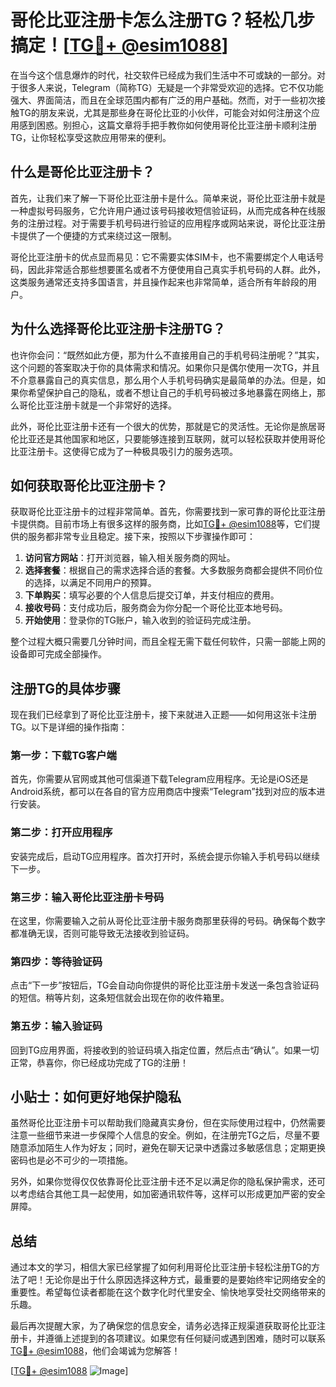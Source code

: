# 哥伦比亚注册卡怎么注册TG？轻松几步搞定！[[TG💪+ @esim1088](https://t.me/s/esim1088)]

在当今这个信息爆炸的时代，社交软件已经成为我们生活中不可或缺的一部分。对于很多人来说，Telegram（简称TG）无疑是一个非常受欢迎的选择。它不仅功能强大、界面简洁，而且在全球范围内都有广泛的用户基础。然而，对于一些初次接触TG的朋友来说，尤其是那些身在哥伦比亚的小伙伴，可能会对如何注册这个应用感到困惑。别担心，这篇文章将手把手教你如何使用哥伦比亚注册卡顺利注册TG，让你轻松享受这款应用带来的便利。

## 什么是哥伦比亚注册卡？

首先，让我们来了解一下哥伦比亚注册卡是什么。简单来说，哥伦比亚注册卡就是一种虚拟号码服务，它允许用户通过该号码接收短信验证码，从而完成各种在线服务的注册过程。对于需要手机号码进行验证的应用程序或网站来说，哥伦比亚注册卡提供了一个便捷的方式来绕过这一限制。

哥伦比亚注册卡的优点显而易见：它不需要实体SIM卡，也不需要绑定个人电话号码，因此非常适合那些想要匿名或者不方便使用自己真实手机号码的人群。此外，这类服务通常还支持多国语言，并且操作起来也非常简单，适合所有年龄段的用户。

## 为什么选择哥伦比亚注册卡注册TG？

也许你会问：“既然如此方便，那为什么不直接用自己的手机号码注册呢？”其实，这个问题的答案取决于你的具体需求和情况。如果你只是偶尔使用一次TG，并且不介意暴露自己的真实信息，那么用个人手机号码确实是最简单的办法。但是，如果你希望保护自己的隐私，或者不想让自己的手机号码被过多地暴露在网络上，那么哥伦比亚注册卡就是一个非常好的选择。

此外，哥伦比亚注册卡还有一个很大的优势，那就是它的灵活性。无论你是旅居哥伦比亚还是其他国家和地区，只要能够连接到互联网，就可以轻松获取并使用哥伦比亚注册卡。这使得它成为了一种极具吸引力的服务选项。

## 如何获取哥伦比亚注册卡？

获取哥伦比亚注册卡的过程非常简单。首先，你需要找到一家可靠的哥伦比亚注册卡提供商。目前市场上有很多这样的服务商，比如[TG💪+ @esim1088](https://t.me/s/esim1088)等，它们提供的服务都非常专业且稳定。接下来，按照以下步骤操作即可：

1. **访问官方网站**：打开浏览器，输入相关服务商的网址。
2. **选择套餐**：根据自己的需求选择合适的套餐。大多数服务商都会提供不同价位的选择，以满足不同用户的预算。
3. **下单购买**：填写必要的个人信息后提交订单，并支付相应的费用。
4. **接收号码**：支付成功后，服务商会为你分配一个哥伦比亚本地号码。
5. **开始使用**：登录你的TG账户，输入收到的验证码完成注册。

整个过程大概只需要几分钟时间，而且全程无需下载任何软件，只需一部能上网的设备即可完成全部操作。

## 注册TG的具体步骤

现在我们已经拿到了哥伦比亚注册卡，接下来就进入正题——如何用这张卡注册TG。以下是详细的操作指南：

### 第一步：下载TG客户端
首先，你需要从官网或其他可信渠道下载Telegram应用程序。无论是iOS还是Android系统，都可以在各自的官方应用商店中搜索“Telegram”找到对应的版本进行安装。

### 第二步：打开应用程序
安装完成后，启动TG应用程序。首次打开时，系统会提示你输入手机号码以继续下一步。

### 第三步：输入哥伦比亚注册卡号码
在这里，你需要输入之前从哥伦比亚注册卡服务商那里获得的号码。确保每个数字都准确无误，否则可能导致无法接收到验证码。

### 第四步：等待验证码
点击“下一步”按钮后，TG会自动向你提供的哥伦比亚注册卡发送一条包含验证码的短信。稍等片刻，这条短信就会出现在你的收件箱里。

### 第五步：输入验证码
回到TG应用界面，将接收到的验证码填入指定位置，然后点击“确认”。如果一切正常，恭喜你，你已经成功完成了TG的注册！

## 小贴士：如何更好地保护隐私

虽然哥伦比亚注册卡可以帮助我们隐藏真实身份，但在实际使用过程中，仍然需要注意一些细节来进一步保障个人信息的安全。例如，在注册完TG之后，尽量不要随意添加陌生人作为好友；同时，避免在聊天记录中透露过多敏感信息；定期更换密码也是必不可少的一项措施。

另外，如果你觉得仅仅依靠哥伦比亚注册卡还不足以满足你的隐私保护需求，还可以考虑结合其他工具一起使用，如加密通讯软件等，这样可以形成更加严密的安全屏障。

## 总结

通过本文的学习，相信大家已经掌握了如何利用哥伦比亚注册卡轻松注册TG的方法了吧！无论你是出于什么原因选择这种方式，最重要的是要始终牢记网络安全的重要性。希望每位读者都能在这个数字化时代里安全、愉快地享受社交网络带来的乐趣。

最后再次提醒大家，为了确保您的信息安全，请务必选择正规渠道获取哥伦比亚注册卡，并遵循上述提到的各项建议。如果您有任何疑问或遇到困难，随时可以联系[TG💪+ @esim1088](https://t.me/s/esim1088)，他们会竭诚为您解答！

[[TG💪+ @esim1088](https://t.me/s/esim1088) ![Image](https://i.postimg.cc/4NQfJmqS/Snipaste-2025-05-13-00-14-12.png)]